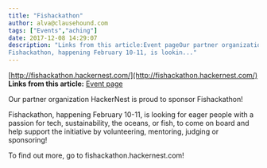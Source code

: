 ```yaml
---
title: "Fishackathon"
author: alva@clausehound.com
tags: ["Events","aching"]
date: 2017-12-08 14:29:07
description: "Links from this article:Event pageOur partner organization HackerNest is proud to sponsor Fishackathon!
Fishackathon, happening February 10-11, is lookin..."
---
```


[http://fishackathon.hackernest.com/](http://fishackathon.hackernest.com/)
**Links from this article:**
[Event page](http://fishackathon.hackernest.com/)

Our partner organization HackerNest is proud to sponsor Fishackathon!

Fishackathon, happening February 10-11, is looking for eager people with a passion for tech, sustainability, the oceans, or fish, to come on board and help support the initiative by volunteering, mentoring, judging or sponsoring!

To find out more, go to fishackathon.hackernest.com!